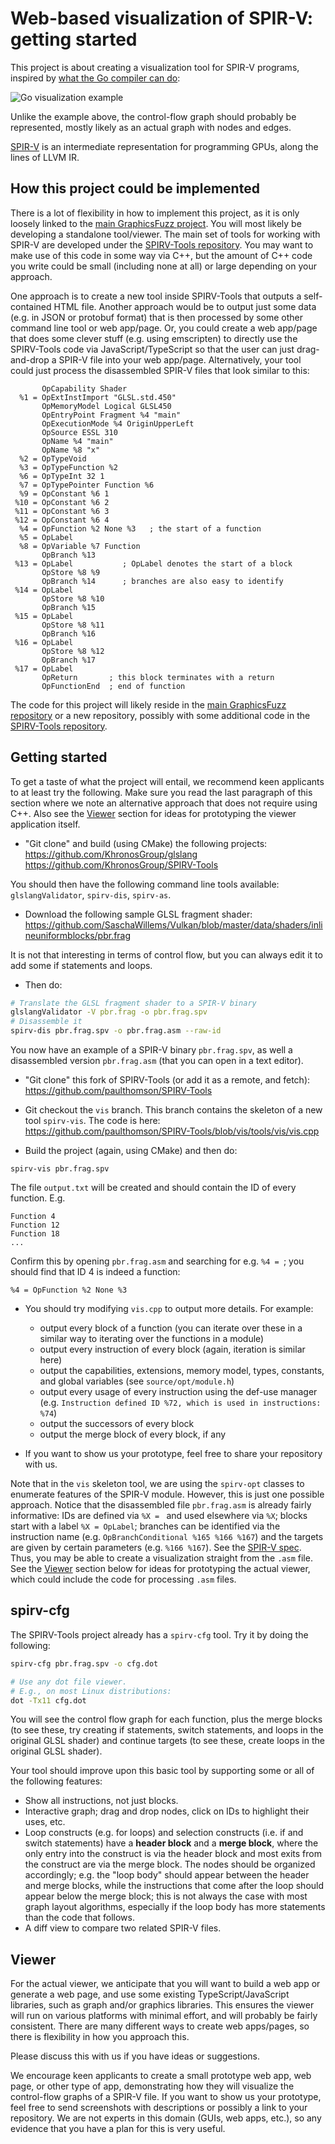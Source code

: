 # Web-based visualization of SPIR-V: getting started

This project is about creating a visualization tool for
SPIR-V programs, inspired by
[what the Go compiler can do](https://pauladamsmith.com/blog/2016/08/go-1.7-ssa.html):

![Go visualization example](https://pauladamsmith.com/images/gossa/thumb.png)

Unlike the example above,
the control-flow graph should probably be represented,
mostly likely as an actual graph with nodes and edges.

[SPIR-V](https://www.khronos.org/registry/spir-v/specs/unified1/SPIRV.pdf) is
an intermediate representation for programming GPUs,
along the lines of LLVM IR.

## How this project could be implemented

There is a lot of flexibility in
how to implement this project,
as it is only loosely linked to
the
[main GraphicsFuzz project](https://github.com/google/graphicsfuzz).
You will most likely be developing a standalone tool/viewer.
The main set of tools for working with SPIR-V
are developed under the
[SPIRV-Tools repository](https://github.com/KhronosGroup/SPIRV-Tools).
You may want to
make use of this code in some way via C++,
but the amount of C++ code you write could be
small (including none at all)
or large depending on your approach.

One approach is to create a new tool inside SPIRV-Tools
that outputs a self-contained HTML file.
Another approach would be to output just some
data (e.g. in JSON or protobuf format)
that is then processed by some other command line tool
or web app/page.
Or, you could create a web app/page
that does some clever stuff (e.g. using emscripten)
to directly use the SPIRV-Tools code
via JavaScript/TypeScript so that the user can
just drag-and-drop a SPIR-V file into your web app/page.
Alternatively,
your tool could just process the disassembled SPIR-V files
that look similar to this:

```
       OpCapability Shader
  %1 = OpExtInstImport "GLSL.std.450"
       OpMemoryModel Logical GLSL450
       OpEntryPoint Fragment %4 "main"
       OpExecutionMode %4 OriginUpperLeft
       OpSource ESSL 310
       OpName %4 "main"
       OpName %8 "x"
  %2 = OpTypeVoid
  %3 = OpTypeFunction %2
  %6 = OpTypeInt 32 1
  %7 = OpTypePointer Function %6
  %9 = OpConstant %6 1
 %10 = OpConstant %6 2
 %11 = OpConstant %6 3
 %12 = OpConstant %6 4
  %4 = OpFunction %2 None %3   ; the start of a function
  %5 = OpLabel
  %8 = OpVariable %7 Function
       OpBranch %13
 %13 = OpLabel           ; OpLabel denotes the start of a block
       OpStore %8 %9
       OpBranch %14      ; branches are also easy to identify
 %14 = OpLabel
       OpStore %8 %10
       OpBranch %15
 %15 = OpLabel
       OpStore %8 %11
       OpBranch %16
 %16 = OpLabel
       OpStore %8 %12
       OpBranch %17
 %17 = OpLabel
       OpReturn       ; this block terminates with a return
       OpFunctionEnd  ; end of function
```


The code for this project will likely reside
in the
[main GraphicsFuzz repository](https://github.com/google/graphicsfuzz)
or a new repository,
possibly with some additional code
in the
[SPIRV-Tools repository](https://github.com/KhronosGroup/SPIRV-Tools).

## Getting started

To get a taste of what the project will entail,
we recommend keen applicants to at least try
the following.
Make sure you read the last paragraph
of this section where we note
an alternative approach that does not require using C++.
Also see the [Viewer](#viewer) section
for ideas for prototyping the viewer application itself.

* "Git clone" and build (using CMake) the following projects:
https://github.com/KhronosGroup/glslang
https://github.com/KhronosGroup/SPIRV-Tools

You should then have the following command line tools available: `glslangValidator`, `spirv-dis`, `spirv-as`.

* Download the following sample
GLSL fragment shader:
https://github.com/SaschaWillems/Vulkan/blob/master/data/shaders/inlineuniformblocks/pbr.frag

It is not that interesting in terms of control flow, but you can always edit it
to add some if statements and loops.

* Then do:

```sh
# Translate the GLSL fragment shader to a SPIR-V binary
glslangValidator -V pbr.frag -o pbr.frag.spv
# Disassemble it
spirv-dis pbr.frag.spv -o pbr.frag.asm --raw-id
```

You now have an example of a SPIR-V binary `pbr.frag.spv`, as well a disassembled version `pbr.frag.asm` (that you can open in a text editor).

* "Git clone" this fork of SPIRV-Tools
(or add it as a remote, and fetch): 
https://github.com/paulthomson/SPIRV-Tools

* Git checkout the `vis` branch.
This branch contains the skeleton of a new tool
`spirv-vis`. The code is here:
https://github.com/paulthomson/SPIRV-Tools/blob/vis/tools/vis/vis.cpp

* Build the project (again, using CMake)
and then do:

`spirv-vis pbr.frag.spv`

The file `output.txt` will be created and should contain
the ID of every function. E.g.

```
Function 4
Function 12
Function 18
...
```

Confirm this by opening `pbr.frag.asm`
and searching for e.g. `%4 = `;
you should find that ID 4 is indeed a function:

```
%4 = OpFunction %2 None %3
```

* You should try modifying `vis.cpp` to output more details.
For example:
  * output every block of a function (you can iterate over these in a similar way to iterating over the functions in a module)
  * output every instruction of every block (again, iteration is similar here)
  * output the capabilities,
extensions,
memory model,
types,
constants,
and global variables (see `source/opt/module.h`)
  * output every usage of every instruction using the def-use manager (e.g. `Instruction defined ID %72, which is used in instructions: %74`)
  * output the successors of every block
  * output the merge block of every block, if any

* If you want to show us your prototype,
feel free to share your repository with us.

Note that in the `vis` skeleton tool,
we are using the `spirv-opt` classes
to enumerate features of the SPIR-V module.
However,
this is just one possible approach.
Notice that the disassembled file `pbr.frag.asm`
is already fairly informative:
IDs are defined via `%X = `
and used elsewhere via `%X`;
blocks start with a label `%X = OpLabel`;
branches can be identified via the instruction name
(e.g. `OpBranchConditional %165 %166 %167`)
and the targets are given by certain parameters
(e.g. `%166 %167`).
See the [SPIR-V spec](https://www.khronos.org/registry/spir-v/specs/unified1/SPIRV.pdf).
Thus, you may be able to create a visualization
straight from the `.asm` file.
See the [Viewer](#viewer) section below for ideas for prototyping
the actual viewer, which could include the code for processing
`.asm` files.


## spirv-cfg

The SPIRV-Tools project already has a `spirv-cfg` tool.
Try it by doing the following:

```sh
spirv-cfg pbr.frag.spv -o cfg.dot

# Use any dot file viewer.
# E.g., on most Linux distributions:
dot -Tx11 cfg.dot
```

You will see the control flow graph for each function,
plus the
merge blocks
(to see these,
try creating if statements, switch statements, and loops
in the original GLSL shader)
and continue targets
(to see these, create loops in the original GLSL shader).

Your tool should improve upon this basic tool by supporting some or all
of the following features:

* Show all instructions, not just blocks.
* Interactive graph;
drag and drop nodes, click on IDs to highlight their uses, etc.
* Loop constructs (e.g. for loops)
and selection constructs (i.e. if and switch statements)
have a **header block** and a **merge block**,
where the only entry into the construct is via the header block
and most exits from the construct are via the merge block.
The nodes should be organized accordingly;
e.g. the "loop body" should appear between the header
and merge blocks,
while the instructions that come after the loop
should appear below the merge block;
this is not always the case with most graph layout algorithms,
especially if the loop body has more statements than the code that follows.
* A diff view to compare two related SPIR-V files.

## Viewer

For the actual viewer,
we anticipate that you will want to build a web app or generate a web page,
and use some
existing TypeScript/JavaScript libraries,
such as graph and/or graphics libraries.
This ensures the viewer will run on various platforms
with minimal effort,
and will probably be fairly consistent.
There are many different ways to create web apps/pages,
so there is flexibility in how you approach this. 

Please discuss this with us if you have ideas or suggestions.

We encourage keen applicants to create a small prototype
web app, web page, or other type of app,
demonstrating how they will visualize
the control-flow graphs of a SPIR-V file.
If you want to show us your prototype,
feel free to send screenshots with descriptions or
possibly a
link to your repository.
We are not experts in this domain (GUIs, web apps, etc.),
so any evidence that you have a plan for this
is very useful.


